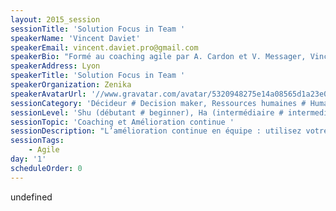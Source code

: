 ```yaml
---
layout: 2015_session
sessionTitle: 'Solution Focus in Team '
speakerName: 'Vincent Daviet'
speakerEmail: vincent.daviet.pro@gmail.com
speakerBio: "Formé au coaching agile par A. Cardon et V. Messager, Vincent accompagne équipes de réalisation, management et direction dans leurs démarches d'amélioration continue et de performance durable. Sa spécialité : la création et la facilitation d’ateliers ludinnovants ©. Très actif dans les associations agiles en Rhône-Alpes (CARA, ADIRA), il est aussi certifié Professional Scrum Master.\n"
speakerAddress: Lyon
speakerTitle: 'Solution Focus in Team '
speakerOrganization: Zenika
speakerAvatarUrl: '//www.gravatar.com/avatar/5320948275e14a08565d1a23e0f84d3f?size=200&default=mm'
sessionCategory: 'Décideur # Decision maker, Ressources humaines # Human resources, Encadrement, coach # Trainer, mentor, coach, Architecte # Architect, Développeur # Developer, Designer, Data scientist, Autre # Other'
sessionLevel: 'Shu (débutant # beginner), Ha (intermédiaire # intermediate), Ri (avancé # advanced)'
sessionTopic: 'Coaching et Amélioration continue '
sessionDescription: "L’amélioration continue en équipe : utilisez votre équipe comme un coach !\nVous êtes Manager (de Managers) ou Scrum Master et vous retrouvez bloqué dans la mise en oeuvre d’axes d’améliorations, par exemples définis en rétrospectives. Les obstacles paraissent insurmontables dans votre contexte, \"sur ce projet avec cette équipe ce n’est pas possible\".\nCette session va vous permettre de ré-enclencher des actions concrètes et de gagner en confiance. La session s’adresse aussi à ceux qui ont l’impression de ne plus avoir besoin ni envie de changer quoi que ce soit.\n\nAprès une courte introduction à la posture de coach, je vous présenterai les principaux outils du coach. Ensuite, nous regarderons plus en détail la technique Solution Focus ainsi que ces étapes concrètes avec le partage d’un exemple d’utilisation sur un cas réel.\n\nEnfin, nous mettrons en pratique, à la manière d’un coaching dojo : \n- exposé de la demande \n- clarification (questions ouvertes) \n- le groupe échange sur des solutions possibles, des idées (le demandeur n’intervient pas, il écoute) \n- le demandeur donne un feedback sur ce qui l’a intéressé, ce qu’il pense pouvoir faire.\n"
sessionTags:
    - Agile
day: '1'
scheduleOrder: 0
---
```


undefined
